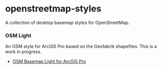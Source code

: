 # openstreetmap-styles
A collection of desktop basemap styles for OpenStreetMap.

### OSM Light
An OSM style for ArcGIS Pro based on the Geofabrik shapefiles. This is a work in progress.

- [OSM Basemap Light for ArcGIS Pro](https://github.com/reyemtm/openstreetmap-styles/blob/main/OSM%20Basemap%20Light.lyrx)
